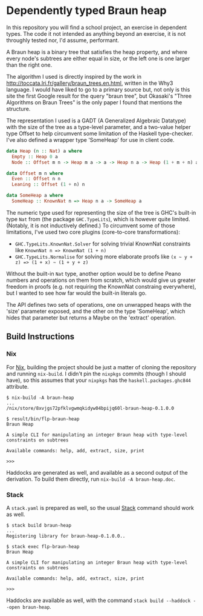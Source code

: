 # Dependently typed Braun heap

In this repository you will find a school project, an exercise in dependent
types. The code it not intended as anything beyond an exercise, it is not
throughly tested nor, I'd assume, performant.

A Braun heap is a binary tree that satisfies the heap property, and where every
node's subtrees are either equal in size, or the left one is one larger than the
right one.

The algorithm I used is directly inspired by the work in
http://toccata.lri.fr/gallery/braun_trees.en.html, written in the Why3 language.
I would have liked to go to a primary source but, not only is this site the
first Google result for the query "braun tree", but Okasaki's "Three Algorithms
on Braun Trees" is the only paper I found that mentions the structure.

The representation I used is a GADT (A Generalized Algebraic Datatype) with the
size of the tree as a type-level parameter, and a two-value helper type Offset
to help circumvent some limitation of the Haskell type-checker. I've also
defined a wrapper type 'SomeHeap' for use in client code.

```haskell
data Heap (n :: Nat) a where
  Empty :: Heap 0 a
  Node :: Offset m n -> Heap m a -> a -> Heap n a -> Heap (1 + m + n) a

data Offset m n where
  Even :: Offset n n
  Leaning :: Offset (1 + n) n

data SomeHeap a where
  SomeHeap :: KnownNat n => Heap n a -> SomeHeap a
```

The numeric type used for representing the size of the tree is GHC's built-in
type `Nat` from (the package `GHC.TypeLits`), which is however quite
limited. (Notably, it is not inductively defined.) To circumvent some of those
limitations, I've used two core plugins (core-to-core transformations):
- `GHC.TypeLits.KnownNat.Solver` for solving trivial KnownNat constraints like
  `KnownNat n => KnownNat (1 + n)`
- `GHC.TypeLits.Normalise` for solving more elaborate proofs like `(x ~ y + z)
  => (1 + x) ~ (1 + y + z)`

Without the built-in `Nat` type, another option would be to define Peano numbers
and operations on them from scratch, which would give us greater freedom in
proofs (e.g. not requiring the KnownNat constraing everywhere), but I wanted to
see how far would the built-in literals go.

The API defines two sets of operations, one on unwrapped heaps with the 'size'
parameter exposed, and the other on the type 'SomeHeap', which hides that
parameter but returns a Maybe on the 'extract' operation.


## Build Instructions

### Nix
For [Nix](https://nixos.org/nix/), building the project should be just a matter
of cloning the repository and running `nix-build`. I didn'ŧ pin the `nixpkgs`
commits (though I should have), so this assumes that your `nixpkgs` has the
`haskell.packages.ghc844` attribute.

```shell
$ nix-build -A braun-heap
...
/nix/store/8xvjgs72pfklvgwmqkidyw04bpijq60l-braun-heap-0.1.0.0

$ result/bin/flp-braun-heap
Braun Heap

A simple CLI for manipulating an integer Braun heap with type-level constraints on subtrees

Available commands: help, add, extract, size, print

>>>
```

Haddocks are generated as well, and available as a second output of the
derivation. To build them directly, run `nix-build -A braun-heap.doc`.

### Stack
A `stack.yaml` is prepared as well, so the usual [Stack](https://docs.haskellstack.org/en/stable/README/) command should work as well.

```
$ stack build braun-heap
...
Registering library for braun-heap-0.1.0.0..

$ stack exec flp-braun-heap
Braun Heap

A simple CLI for manipulating an integer Braun heap with type-level constraints on subtrees

Available commands: help, add, extract, size, print

>>>
```

Haddocks are available as well, with the command `stack build --haddock --open braun-heap`.
